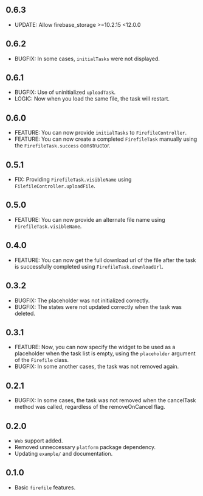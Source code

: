 ## 0.6.3

- UPDATE: Allow firebase_storage >=10.2.15 <12.0.0

## 0.6.2

- BUGFIX: In some cases, `initialTasks` were not displayed.

## 0.6.1

- BUGFIX: Use of uninitialized `uploadTask`. 
- LOGIC: Now when you load the same file, the task will restart.

## 0.6.0

- FEATURE: You can now provide `initialTasks` to `FirefileController`.
- FEATURE: You can now create a completed `FirefileTask` manually using the `FirefileTask.success` constructor.

## 0.5.1

- FIX: Providing `FirefileTask.visibleName` using `FilefileController.uploadFile`.

## 0.5.0

- FEATURE: You can now provide an alternate file name using `FirefileTask.visibleName`.

## 0.4.0

- FEATURE: You can now get the full download url of the file after the task is successfully completed using `FirefileTask.downloadUrl`.

## 0.3.2

- BUGFIX: The placeholder was not initialized correctly.
- BUGFIX: The states were not updated correctly when the task was deleted.

## 0.3.1

- FEATURE: Now, you can now specify the widget to be used as a placeholder when the task list is empty, using the `placeholder` argument of the `Firefile` class.
- BUGFIX: In some another cases, the task was not removed again.

## 0.2.1

- BUGFIX: In some cases, the task was not removed when the cancelTask method was called, regardless of the removeOnCancel flag.

## 0.2.0

- `Web` support added.
- Removed unneccessary `platform` package dependency.
- Updating `example/` and documentation.

## 0.1.0

- Basic `firefile` features.

